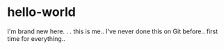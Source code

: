 # hello-world
I'm brand new here. . . 
this is me.. I've never done this on Git before.. first time for everything..
